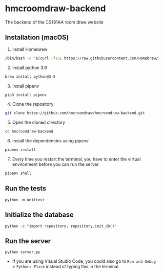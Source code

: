 # hmcroomdraw-backend
The backend of the CS181AA room draw website

## Installation (macOS)
1. Install Homebrew
```bash
/bin/bash -c "$(curl -fsSL https://raw.githubusercontent.com/Homebrew/install/HEAD/install.sh)"
```
2. Install python 3.9
```bash
brew install python@3.9
```
3. Install pipenv
```bash
pip3 install pipenv
```
4. Clone the repository
```bash
git clone https://github.com/hmcroomdraw/hmcroomdraw-backend.git
```
5. Open the cloned directory
```bash
cd hmcroomdraw-backend
```
6. Install the dependencies using pipenv
```bash
pipenv install
```
7. Every time you restart the terminal, you have to enter the virtual environment before you can run the server.
```bash
pipenv shell
```

## Run the tests
```
python -m unittest
```

## Initialize the database
```
python -c "import repository; repository.init_db()"
```

## Run the server
```
python server.py
```
- If you are using Visual Studio Code, you could also go to `Run and Debug` > `Python: Flask` instead of typing this in the terminal.
